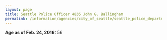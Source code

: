 ```yaml
---
layout: page
title: Seattle Police Officer 4835 John G. Ballingham
permalink: /information/agencies/city_of_seattle/seattle_police_department/copbook/4835/
---
```


**Age as of Feb. 24, 2016:** 56
